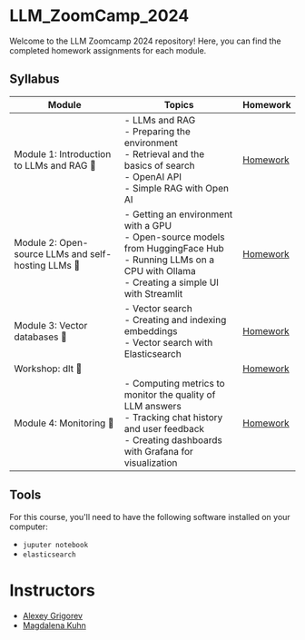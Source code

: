 # LLM_ZoomCamp_2024

Welcome to the LLM Zoomcamp 2024 repository! Here, you can find the completed homework assignments for each module.

## Syllabus

| Module | Topics | Homework |
|--------|--------|----------|
| Module 1: Introduction to LLMs and RAG 🚀 | - LLMs and RAG <br> - Preparing the environment <br> - Retrieval and the basics of search <br> - OpenAI API <br> - Simple RAG with Open AI <br> | [Homework](week_1/homework.md) |
| Module 2: Open-source LLMs and self-hosting LLMs 🚀 | - Getting an environment with a GPU <br> - Open-source models from HuggingFace Hub <br> - Running LLMs on a CPU with Ollama <br> - Creating a simple UI with Streamlit | [Homework](week_2/homework.md) |
| Module 3: Vector databases 🚀 | - Vector search <br> - Creating and indexing embeddings <br> - Vector search with Elasticsearch | [Homework](week_3/homework.md) |
| Workshop: dlt 🚀 | | [Homework](workshops/dltHub/homework.md) |
| Module 4: Monitoring 🚀 | - Computing metrics to monitor the quality of LLM answers <br> - Tracking chat history and user feedback <br> - Creating dashboards with Grafana for visualization | [Homework](week_3/homework.md) |



## Tools
For this course, you'll need to have the following software installed on your computer:

- `juputer notebook`
- `elasticsearch` 


# Instructors

- [Alexey Grigorev](https://linkedin.com/in/agrigorev)
- [Magdalena Kuhn](https://www.linkedin.com/in/magdalenakuhn/)